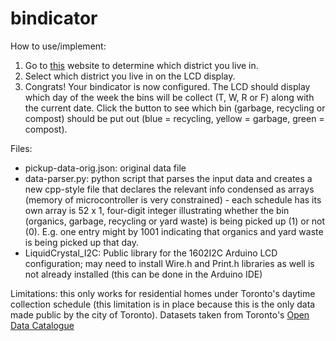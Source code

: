 # bindicator

How to use/implement: 
1. Go to [this](https://www.toronto.ca/services-payments/recycling-organics-garbage/houses/collection-schedule/) website to determine which district you live in. 
2. Select which district you live in on the LCD display.
3. Congrats! Your bindicator is now configured. The LCD should display which day of the week the bins will be collect (T, W, R or F) along with the current date. Click the button to see which bin (garbage, recycling or compost) should be put out (blue = recycling, yellow = garbage, green = compost). 

Files: 
* pickup-data-orig.json: original data file
* data-parser.py: python script that parses the input data and creates a new cpp-style file that declares the relevant info condensed as arrays (memory of microcontroller is very constrained) - each schedule has its own array is 52 x 1, four-digit integer illustrating whether the bin (organics, garbage, recycling or yard waste) is being picked up (1) or not (0). E.g. one entry might by 1001 indicating that organics and yard waste is being picked up that day. 
* LiquidCrystal_I2C: Public library for the 1602I2C Arduino LCD configuration; may need to install Wire.h and Print.h libraries as well is not already installed (this can be done in the Arduino IDE)

Limitations: this only works for residential homes under Toronto's daytime collection schedule (this limitation is in place because this is the only data made public by the city of Toronto). Datasets taken from Toronto's [Open Data Catalogue ](https://open.toronto.ca/dataset/solid-waste-pickup-schedule/)
